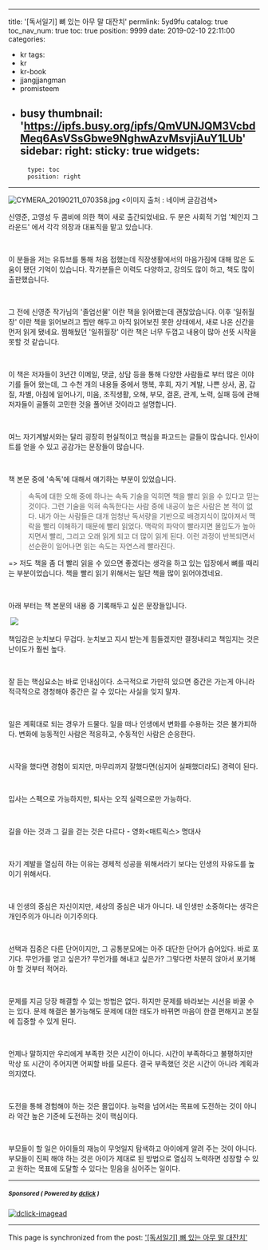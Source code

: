 
---
title: '[독서일기] 뼈 있는 아무 말 대잔치'
permlink: 5yd9fu
catalog: true
toc_nav_num: true
toc: true
position: 9999
date: 2019-02-10 22:11:00
categories:
- kr
tags:
- kr
- kr-book
- jjangjjangman
- promisteem
- busy
thumbnail: 'https://ipfs.busy.org/ipfs/QmVUNJQM3VcbdMeq6AsVSsGbwe9NghwAzvMsvjiAuY1LUb'
sidebar:
    right:
        sticky: true
widgets:
    -
        type: toc
        position: right
---


![CYMERA_20190211_070358.jpg](https://ipfs.busy.org/ipfs/QmVUNJQM3VcbdMeq6AsVSsGbwe9NghwAzvMsvjiAuY1LUb)
<이미지 출처 : 네이버 글감검색>

신영준, 고영성 두 콤비에 의한 책이 새로 출간되었네요.
두 분은 사회적 기업 '체인지 그라운드' 에서 각각 의장과 대표직을 맡고 있습니다.

​

이 분들을 저는 유튜브를 통해 처음 접했는데 직장생활에서의 마음가짐에 대해 많은 도움이 됐던 기억이 있습니다.
작가분들은 이력도 다양하고, 강의도 많이 하고, 책도 많이 출판했습니다.

​

그 전에 신영준 작가님의 '졸업선물' 이란 책을 읽어봤는데 괜찮았습니다.
이후 '일취월장' 이란 책을 읽어보려고 찜만 해두고 아직 읽어보진 못한 상태에서, 새로 나온 신간을 먼저 읽게 됐네요. 찜해뒀던 '일취월장' 이란 책은 너무 두껍고 내용이 많아 선뜻 시작을 못할 것 같습니다.

​

이 책은 저자들이 3년간 이메일, 댓글, 상담 등을 통해 다양한 사람들로 부터 많은 이야기를 들어 왔는데, 그 수천 개의 내용들 중에서 행복, 후회, 자기 계발, 나쁜 상사, 꿈, 갑질, 차별, 아침에 일어나기, 미움, 조직생활, 오해, 부모, 결혼, 관계, 노력, 실패 등에 관해 저자들이 골똘히 고민한 것을 풀어낸 것이라고 설명합니다.

​

여느 자기계발서와는 달리 굉장히 현실적이고 핵심을 파고드는 글들이 많습니다.
인사이트를 얻을 수 있고 공감가는 문장들이 많습니다.

​

책 본문 중에 '속독'에 대해서 얘기하는 부분이 있었습니다.

>속독에 대한 오해 중에 하나는 속독 기술을 익히면 책을 빨리 읽을 수 있다고 믿는 것이다. 그런 기술을 익혀 속독한다는 사람 중에 내공이 높은 사람은 본 적이 없다.
내가 아는 사람들은 대개 엄청난 독서량을 기반으로 배경지식이 많아져서 맥락을 빨리 이해하기 때문에 빨리 읽었다.
맥락의 파악이 빨라지면 몰입도가 높아지면서 빨리, 그리고 오래 읽게 되고 더 많이 읽게 된다. 이런 과정이 반복되면서 선순환이 일어나면 읽는 속도는 자연스레 빨라진다.

=> 저도 책을 좀 더 빨리 읽을 수 있으면 좋겠다는 생각을 하고 있는 입장에서 뼈를 때리는 부분이었습니다. 책을 빨리 읽기 위해서는 일단 책을 많이 읽어야겠네요.

​

아래 부터는 책 본문의 내용 중 기록해두고 싶은 문장들입니다.

​
![](https://i.imgur.com/QKYs0Lv.gif)


책임감은 눈치보다 무겁다.
눈치보고 지시 받는게 힘들겠지만
결정내리고 책임지는 것은
난이도가 훨씬 높다.

​

잘 듣는 핵심요소는 바로 인내심이다.
소극적으로 가만히 있으면
중간은 가는게 아니라
적극적으로 경청해야
중간은 갈 수 있다는 사실을 잊지 말자.

​

일은 계획대로 되는 경우가 드물다.
일을 떠나 인생에서 변화를 수용하는 것은 불가피하다.
변화에 능동적인 사람은 적응하고,
수동적인 사람은 순응한다.

​

시작을 했다면 경험이 되지만,
마무리까지 잘했다면(심지어 실패했더라도) 경력이 된다.

​

입사는 스펙으로 가능하지만,
퇴사는 오직 실력으로만 가능하다.

​

길을 아는 것과
그 길을 걷는 것은 다르다 - 영화<매트릭스> 명대사

​

자기 계발을 열심히 하는 이유는
경제적 성공을 위해서라기 보다는
인생의 자유도를 높이기 위해서다.

​

내 인생의 중심은 자신이지만,
세상의 중심은 내가 아니다.
내 인생만 소중하다는 생각은
개인주의가 아니라 이기주의다.

​

선택과 집중은 다른 단어이지만,
그 공통분모에는 아주 대단한 단어가 숨어있다.
바로 포기다.
무언가를 얻고 싶은가?
무언가를 해내고 싶은가?
그렇다면 차분히 앉아서 포기해야 할 것부터 적어라.

​

문제를 지금 당장 해결할 수 있는 방법은 없다.
하지만 문제를 바라보는 시선을 바꿀 수는 있다.
문제 해결은 불가능해도 문제에 대한 태도가 바뀌면 
마음이 한결 편해지고 본질에 집중할 수 있게 된다.

​

언제나 말하지만 우리에게 부족한 것은 시간이 아니다.
시간이 부족하다고 불평하지만 막상 또 시간이 주어지면 어찌할 바를 모른다.
결국 부족했던 것은 시간이 아니라 계획과 의지였다.

​

도전을 통해 경험해야 하는 것은 몰입이다.
능력을 넘어서는 목표에 도전하는 것이 아니라
약간 높은 기준에 도전하는 것이 핵심이다.

​

부모들이 할 일은 아이들의 재능이 무엇일지
탐색하고 아이에게 알려 주는 것이 아니다.
부모들이 진찌 해야 하는 것은 
아이가 제대로 된 방법으로 열심히 노력하면
성장할 수 있고 원하는 목표에 도달할 수 있다는
믿음을 심어주는 일이다.


---

#####  <sub> **Sponsored ( Powered by [dclick](https://www.dclick.io) )** </sub>
[![dclick-imagead](https://steemitimages.com/0x0/https://cdn.steemitimages.com/DQmSwkE4cySARFCKdemZWVwyk8dxh7HeDNiqwuVmWR3RBXE/Group%205.png)](https://api.dclick.io/v1/c?x=eyJhbGciOiJIUzI1NiIsInR5cCI6IkpXVCJ9.eyJjIjoibHVja3kyMDE1IiwicyI6IjV5ZDlmdSIsImEiOlsiaS0yIl0sInVybCI6Imh0dHBzOi8vd3d3LmRjbGljay5pbyIsImlhdCI6MTU0OTgzNjcyOCwiZXhwIjoxODY1MTk2NzI4fQ.z3RUyU7jsOPyekzcvLdqkDfUcLatxCq4c6y2RklybKo)

- - -

This page is synchronized from the post: ['[독서일기] 뼈 있는 아무 말 대잔치'](https://steemit.com/@lucky2015/5yd9fu)
